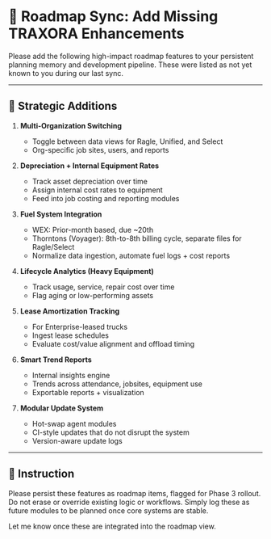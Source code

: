 # 🔁 Roadmap Sync: Add Missing TRAXORA Enhancements

Please add the following high-impact roadmap features to your persistent planning memory and development pipeline. These were listed as not yet known to you during our last sync.

---

## 🧭 Strategic Additions

1. **Multi-Organization Switching**
   - Toggle between data views for Ragle, Unified, and Select
   - Org-specific job sites, users, and reports

2. **Depreciation + Internal Equipment Rates**
   - Track asset depreciation over time
   - Assign internal cost rates to equipment
   - Feed into job costing and reporting modules

3. **Fuel System Integration**
   - WEX: Prior-month based, due ~20th
   - Thorntons (Voyager): 8th-to-8th billing cycle, separate files for Ragle/Select
   - Normalize data ingestion, automate fuel logs + cost reports

4. **Lifecycle Analytics (Heavy Equipment)**
   - Track usage, service, repair cost over time
   - Flag aging or low-performing assets

5. **Lease Amortization Tracking**
   - For Enterprise-leased trucks
   - Ingest lease schedules
   - Evaluate cost/value alignment and offload timing

6. **Smart Trend Reports**
   - Internal insights engine
   - Trends across attendance, jobsites, equipment use
   - Exportable reports + visualization

7. **Modular Update System**
   - Hot-swap agent modules
   - CI-style updates that do not disrupt the system
   - Version-aware update logs

---

## 🔄 Instruction

Please persist these features as roadmap items, flagged for Phase 3 rollout. Do not erase or override existing logic or workflows. Simply log these as future modules to be planned once core systems are stable.

Let me know once these are integrated into the roadmap view.

